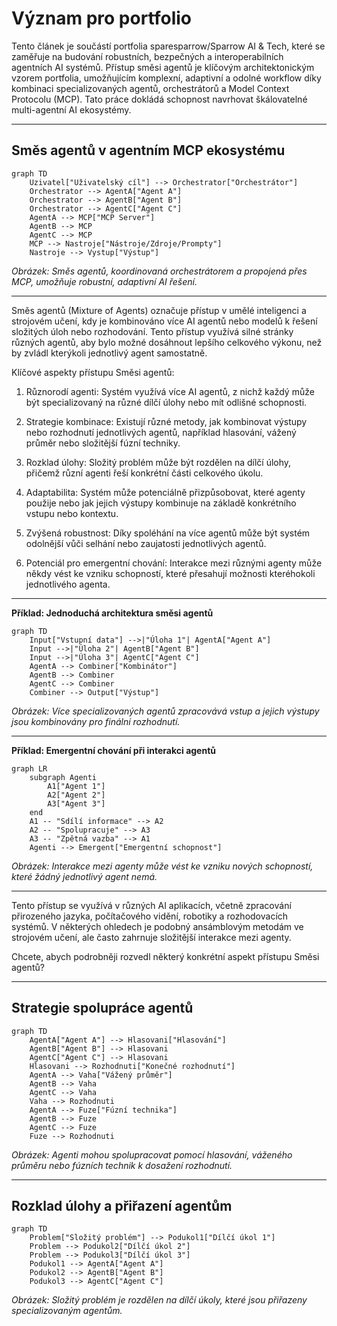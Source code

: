 # Význam pro portfolio

Tento článek je součástí portfolia sparesparrow/Sparrow AI & Tech, které se zaměřuje na budování robustních, bezpečných a interoperabilních agentních AI systémů. Přístup směsi agentů je klíčovým architektonickým vzorem portfolia, umožňujícím komplexní, adaptivní a odolné workflow díky kombinaci specializovaných agentů, orchestrátorů a Model Context Protocolu (MCP). Tato práce dokládá schopnost navrhovat škálovatelné multi-agentní AI ekosystémy.

---

## Směs agentů v agentním MCP ekosystému

```mermaid
graph TD
    Uzivatel["Uživatelský cíl"] --> Orchestrator["Orchestrátor"]
    Orchestrator --> AgentA["Agent A"]
    Orchestrator --> AgentB["Agent B"]
    Orchestrator --> AgentC["Agent C"]
    AgentA --> MCP["MCP Server"]
    AgentB --> MCP
    AgentC --> MCP
    MCP --> Nastroje["Nástroje/Zdroje/Prompty"]
    Nastroje --> Vystup["Výstup"]
```
*Obrázek: Směs agentů, koordinovaná orchestrátorem a propojená přes MCP, umožňuje robustní, adaptivní AI řešení.*

---

Směs agentů (Mixture of Agents) označuje přístup v umělé inteligenci a strojovém učení, kdy je kombinováno více AI agentů nebo modelů k řešení složitých úloh nebo rozhodování. Tento přístup využívá silné stránky různých agentů, aby bylo možné dosáhnout lepšího celkového výkonu, než by zvládl kterýkoli jednotlivý agent samostatně.

Klíčové aspekty přístupu Směsi agentů:

1. Různorodí agenti: Systém využívá více AI agentů, z nichž každý může být specializovaný na různé dílčí úlohy nebo mít odlišné schopnosti.

2. Strategie kombinace: Existují různé metody, jak kombinovat výstupy nebo rozhodnutí jednotlivých agentů, například hlasování, vážený průměr nebo složitější fúzní techniky.

3. Rozklad úlohy: Složitý problém může být rozdělen na dílčí úlohy, přičemž různí agenti řeší konkrétní části celkového úkolu.

4. Adaptabilita: Systém může potenciálně přizpůsobovat, které agenty použije nebo jak jejich výstupy kombinuje na základě konkrétního vstupu nebo kontextu.

5. Zvýšená robustnost: Díky spoléhání na více agentů může být systém odolnější vůči selhání nebo zaujatosti jednotlivých agentů.

6. Potenciál pro emergentní chování: Interakce mezi různými agenty může někdy vést ke vzniku schopností, které přesahují možnosti kteréhokoli jednotlivého agenta.

---

**Příklad: Jednoduchá architektura směsi agentů**

```mermaid
graph TD
    Input["Vstupní data"] -->|"Úloha 1"| AgentA["Agent A"]
    Input -->|"Úloha 2"| AgentB["Agent B"]
    Input -->|"Úloha 3"| AgentC["Agent C"]
    AgentA --> Combiner["Kombinátor"]
    AgentB --> Combiner
    AgentC --> Combiner
    Combiner --> Output["Výstup"]
```
*Obrázek: Více specializovaných agentů zpracovává vstup a jejich výstupy jsou kombinovány pro finální rozhodnutí.*

---

**Příklad: Emergentní chování při interakci agentů**

```mermaid
graph LR
    subgraph Agenti
        A1["Agent 1"]
        A2["Agent 2"]
        A3["Agent 3"]
    end
    A1 -- "Sdílí informace" --> A2
    A2 -- "Spolupracuje" --> A3
    A3 -- "Zpětná vazba" --> A1
    Agenti --> Emergent["Emergentní schopnost"]
```
*Obrázek: Interakce mezi agenty může vést ke vzniku nových schopností, které žádný jednotlivý agent nemá.*

---

Tento přístup se využívá v různých AI aplikacích, včetně zpracování přirozeného jazyka, počítačového vidění, robotiky a rozhodovacích systémů. V některých ohledech je podobný ansámblovým metodám ve strojovém učení, ale často zahrnuje složitější interakce mezi agenty.

Chcete, abych podrobněji rozvedl některý konkrétní aspekt přístupu Směsi agentů? 

---

## Strategie spolupráce agentů

```mermaid
graph TD
    AgentA["Agent A"] --> Hlasovani["Hlasování"]
    AgentB["Agent B"] --> Hlasovani
    AgentC["Agent C"] --> Hlasovani
    Hlasovani --> Rozhodnuti["Konečné rozhodnutí"]
    AgentA --> Vaha["Vážený průměr"]
    AgentB --> Vaha
    AgentC --> Vaha
    Vaha --> Rozhodnuti
    AgentA --> Fuze["Fúzní technika"]
    AgentB --> Fuze
    AgentC --> Fuze
    Fuze --> Rozhodnuti
```
*Obrázek: Agenti mohou spolupracovat pomocí hlasování, váženého průměru nebo fúzních technik k dosažení rozhodnutí.*

---

## Rozklad úlohy a přiřazení agentům

```mermaid
graph TD
    Problem["Složitý problém"] --> Podukol1["Dílčí úkol 1"]
    Problem --> Podukol2["Dílčí úkol 2"]
    Problem --> Podukol3["Dílčí úkol 3"]
    Podukol1 --> AgentA["Agent A"]
    Podukol2 --> AgentB["Agent B"]
    Podukol3 --> AgentC["Agent C"]
```
*Obrázek: Složitý problém je rozdělen na dílčí úkoly, které jsou přiřazeny specializovaným agentům.* 
